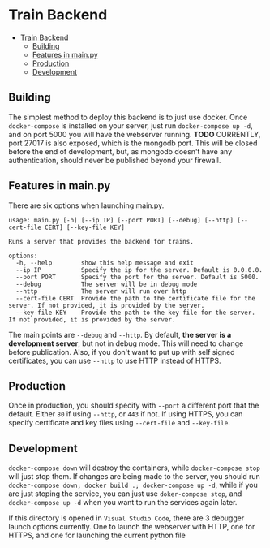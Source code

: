 # Train Backend

- [Train Backend](#train-backend)
  - [Building](#building)
  - [Features in main.py](#features-in-mainpy)
  - [Production](#production)
  - [Development](#development)

## Building

The simplest method to deploy this backend is to just use docker. Once `docker-compose` is installed on your server, just run `docker-compose up -d`, and on port 5000 you will have the webserver running. **TODO** CURRENTLY, port 27017 is also exposed, which is the mongodb port. This will be closed before the end of development, but, as mongodb doesn't have any authentication, should never be published beyond your firewall.

## Features in main.py

There are six options when launching main.py.

```text
usage: main.py [-h] [--ip IP] [--port PORT] [--debug] [--http] [--cert-file CERT] [--key-file KEY]

Runs a server that provides the backend for trains.

options:
  -h, --help        show this help message and exit
  --ip IP           Specify the ip for the server. Default is 0.0.0.0.
  --port PORT       Specify the port for the server. Default is 5000.
  --debug           The server will be in debug mode
  --http            The server will run over http
  --cert-file CERT  Provide the path to the certificate file for the server. If not provided, it is provided by the server.
  --key-file KEY    Provide the path to the key file for the server. If not provided, it is provided by the server.
```

The main points are `--debug` and `--http`. By default, **the server is a development server**, but not in debug mode. This will need to change before publication. Also, if you don't want to put up with self signed certificates, you can use `--http` to use HTTP instead of HTTPS.

## Production

Once in production, you should specify with `--port` a different port that the default. Either `80` if using `--http`, or `443` if not. If using HTTPS, you can specify certificate and key files using `--cert-file` and `--key-file`.

## Development

`docker-compose down` will destroy the containers, while `docker-compose stop` will just stop them. If changes are being made to the server, you should run `docker-compose down; docker build .; docker-compose up -d`, while if you are just stoping the service, you can just use `doker-compose stop`, and `docker-compose up -d` when you want to run the services again later.

If this directory is opened in `Visual Studio Code`, there are 3 debugger launch options currently. One to launch the webserver with HTTP, one for HTTPS, and one for launching the current python file
